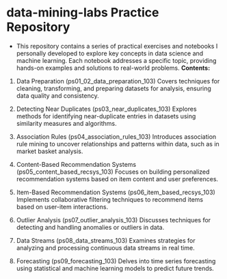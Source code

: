 # data-mining-labs Practice Repository

- This repository contains a series of practical exercises and notebooks I personally developed to explore key concepts in data science and machine learning. Each notebook addresses a specific topic, providing hands-on examples and solutions to real-world problems.
**Contents:**
1. Data Preparation (ps01_02_data_preparation_103)
Covers techniques for cleaning, transforming, and preparing datasets for analysis, ensuring data quality and consistency.

2. Detecting Near Duplicates (ps03_near_duplicates_103)
Explores methods for identifying near-duplicate entries in datasets using similarity measures and algorithms.

3. Association Rules (ps04_association_rules_103)
Introduces association rule mining to uncover relationships and patterns within data, such as in market basket analysis.

4. Content-Based Recommendation Systems (ps05_content_based_recsys_103)
Focuses on building personalized recommendation systems based on item content and user preferences.

5. Item-Based Recommendation Systems (ps06_item_based_recsys_103)
Implements collaborative filtering techniques to recommend items based on user-item interactions.

6. Outlier Analysis (ps07_outlier_analysis_103)
Discusses techniques for detecting and handling anomalies or outliers in data.

7. Data Streams (ps08_data_streams_103)
Examines strategies for analyzing and processing continuous data streams in real time.

8. Forecasting (ps09_forecasting_103)
Delves into time series forecasting using statistical and machine learning models to predict future trends.
